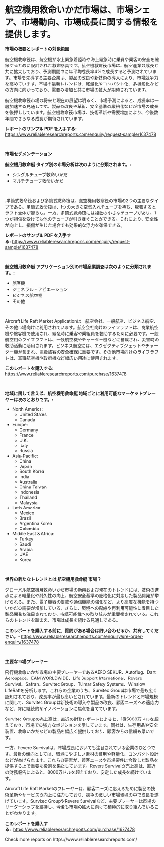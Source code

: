 <p><h1>航空機用救命いかだ市場は、市場シェア、市場動向、市場成長に関する情報を提供します。</h1></p><p><strong>市場の概要とレポートの対象範囲</strong></p>
<p><p>航空機救命筏は、航空機が水上緊急着陸時や海上緊急時に乗員や乗客の安全を確保するために設計された救命器具です。航空機救命筏市場は、航空産業の成長と共に拡大しており、予測期間中に年平均成長率4%で成長すると予測されています。市場を先導する主要企業は、製品の改良や新技術の導入により、市場競争力を高めています。市場の最新トレンドは、軽量化やコンパクト化、多機能化などの方向に向かっており、需要の増加と共に市場の拡大が期待されています。</p><p>航空機救命筏市場の将来と現在の展望は明るく、市場予測によると、成長率は一層加速する見通しです。製品の改良や革新、安全基準の厳格化などが市場の成長を後押ししています。航空機救命筏市場は、技術革新や需要増加により、今後数年間でさらなる成長が期待されています。</p></p>
<p><strong>レポートのサンプル PDF を入手する:</strong> <a href="https://www.reliableresearchreports.com/enquiry/request-sample/1637478">https://www.reliableresearchreports.com/enquiry/request-sample/1637478</a></p>
<p>&nbsp;</p>
<p><strong>市場セグメンテーション</strong></p>
<p><strong>航空機用救命艇 タイプ別の市場分析は次のように分類されます。:</strong></p>
<p><ul><li>シングルチューブ救命いかだ</li><li>マルチチューブ救命いかだ</li></ul></p>
<p>&nbsp;</p>
<p><p>.単筒式救命筏および多筒式救命筏は、航空機用救命筏の市場の2つの主要なタイプである。単筒式救命筏は、1つの大きな空気入れチューブを持ち、膨張するとラフト全体が膨らむ。一方、多筒式救命筏には複数の小さなチューブがあり、1つが損傷を受けても他のチューブが引き継ぐことができる。これにより、安全性が向上し、損傷が生じた場合でも効果的な浮力を確保できる。</p></p>
<p><strong>レポートのサンプル PDF を入手する:</strong>&nbsp;<a href="https://www.reliableresearchreports.com/enquiry/request-sample/1637478">https://www.reliableresearchreports.com/enquiry/request-sample/1637478</a></p>
<p>&nbsp;</p>
<p><strong> 航空機用救命艇 アプリケーション別の市場産業調査は次のように分類されます。:</strong></p>
<p><ul><li>旅客機</li><li>ジェネラル・アビエーション</li><li>ビジネス航空機</li><li>その他</li></ul></p>
<p>&nbsp;</p>
<p><p>Aircraft Life Raft Market Applicationは、航空会社、一般航空、ビジネス航空、その他市場向けに利用されています。航空会社向けのライフラフトは、商業航空機や旅客機で使用され、緊急時に乗客や乗組員を救助するために必要です。一般航空用のライフラフトは、一般航空機やチャーター機などに搭載され、災害時の救助活動に活用されます。ビジネス航空には、エグゼクティブジェットやチャーター機が含まれ、高級旅客の安全確保に重要です。その他市場向けのライフラフトは、軍事航空機や政府機など幅広い用途に使用されます。</p></p>
<p><strong>このレポートを購入する:</strong>&nbsp; <a href="https://www.reliableresearchreports.com/purchase/1637478">https://www.reliableresearchreports.com/purchase/1637478</a></p>
<p>&nbsp;</p>
<p><strong>地域に関して言えば、航空機用救命艇 地域ごとに利用可能なマーケットプレーヤーは次のとおりです。:</strong></p>
<p><ul>
    <li>
        North America:
        <ul>
            <li>United States</li>
            <li>Canada</li>
        </ul>
    </li>
    <li>
        Europe:
        <ul>
            <li>Germany</li>
            <li>France</li>
            <li>U.K.</li>
            <li>Italy</li>
            <li>Russia</li>
        </ul>
    </li>
    <li>
        Asia-Pacific:
        <ul>
            <li>China</li>
            <li>Japan</li>
            <li>South Korea</li>
            <li>India</li>
            <li>Australia</li>
            <li>China Taiwan</li>
            <li>Indonesia</li>
            <li>Thailand</li>
            <li>Malaysia</li>
        </ul>
    </li>
    <li>
        Latin America:
        <ul>
            <li>Mexico</li>
            <li>Brazil</li>
            <li>Argentina Korea</li>
            <li>Colombia</li>
        </ul>
    </li>
    <li>
        Middle East & Africa:
        <ul>
            <li>Turkey</li>
            <li>Saudi</li>
            <li>Arabia</li>
            <li>UAE</li>
            <li>Korea</li>
        </ul>
    </li>
    </ul></p>
<p>&nbsp;</p>
<p><strong>世界の新たなトレンドとは 航空機用救命艇 市場？</strong></p>
<p><p>グローバル航空機用救命いかだ市場の新興および現在のトレンドには、技術の進歩による軽量化や耐久性の向上、航空安全基準の厳格化に対応した製品開発が挙げられる。また、電子機器の搭載や通信機能の強化など、より高度な機能を持ついかだの需要が増加している。さらに、環境への配慮や再利用可能性に着目した製品開発も注目されており、持続可能性への取り組みが重要視されている。これらのトレンドを踏まえ、市場は成長を続ける見通しである。</p></p>
<p><strong>このレポートを購入する前に、質問がある場合は問い合わせるか、共有してください。</strong>- <a href="https://www.reliableresearchreports.com/enquiry/pre-order-enquiry/1637478">https://www.reliableresearchreports.com/enquiry/pre-order-enquiry/1637478</a></p>
<p>&nbsp;</p>
<p><strong>主要な市場プレーヤー</strong></p>
<p><p>飛行機救命いかだ市場の主要プレーヤーであるAERO SEKUR、Autoflug、Dart Aerospace、EAM WORLDWIDE、Life Support International、Revere Survival、Safran、Survitec Group、Tulmar Safety Systems、Winslow LifeRaftを分析します。これらの企業のうち、Survitec Groupは市場で最も広く認知されており、成長率が最も高いとされています。最新のトレンドと市場規模に関して、Survitec Groupは新技術の導入や製品の改良、顧客ニーズへの適応力など、常に継続的なイノベーションに焦点を当てています。</p><p>Survitec Groupの売上高は、直近の財務レポートによると、1億5000万ドルを超えており、市場での強力なポジションを示しています。同社は、生存用品や安全装置、救命いかだなどの製品を幅広く提供しており、顧客からの信頼も厚いです。</p><p>一方、Revere Survivalは、市場成長においても注目されている企業のひとつです。最新の傾向としては、環境にやさしい素材の使用や軽量化、コンパクト設計などが挙げられます。これらの要素が、顧客ニーズや市場要件に合致した製品を提供する上で重要な役割を果たしています。Revere Survivalの売上高は、直近の財務報告によると、8000万ドルを超えており、安定した成長を続けています。</p><p>Aircraft Life Raft Marketのプレーヤーは、顧客ニーズに応えるために製品の技術革新やサービスの向上に注力しており、競争の激しい市場環境の中で成長を遂げています。Survitec GroupやRevere Survivalなど、主要プレーヤーは市場のリーダーシップを維持し、今後も市場の拡大に向けて積極的に取り組んでいることがわかります。</p></p>
<p><strong>このレポートを購入する:</strong>&nbsp;&nbsp;<a href="https://www.reliableresearchreports.com/purchase/1637478">https://www.reliableresearchreports.com/purchase/1637478</a></p>
<p>Check more reports on https://www.reliableresearchreports.com/</p>
